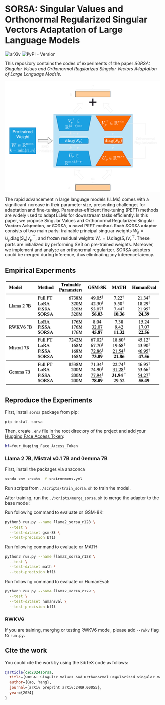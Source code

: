 # SORSA: Singular Values and Orthonormal Regularized Singular Vectors Adaptation of Large Language Models

[![arXiv](https://img.shields.io/badge/arXiv-2409.00055-b31b1b.svg)](https://arxiv.org/abs/2409.00055) [![PyPI - Version](https://img.shields.io/pypi/v/sorsa)](https://pypi.org/project/sorsa/)

This repository contains the codes of experiments of the paper *SORSA: Singular Values and Orthonormal Regularized Singular Vectors Adaptation of Large Language Models*.

![Architecture of SORSA](./assets/SORSA.png)

The rapid advancement in large language models (LLMs) comes with a significant increase in their parameter size, presenting challenges for adaptation and fine-tuning. Parameter-efficient fine-tuning (PEFT) methods are widely used to adapt LLMs for downstream tasks efficiently. In this paper, we propose Singular Values and Orthonormal Regularized Singular Vectors Adaptation, or SORSA, a novel PEFT method. Each SORSA adapter consists of two main parts: trainable principal singular weights $W_p = U_p \text{diag}(S_p) V^\top_p$, and frozen residual weights $W_r = U_r \text{diag}(S_r) V^\top_r$. These parts are initialized by performing SVD on pre-trained weights. Moreover, we implement and analyze an orthonormal regularizer. SORSA adapters could be merged during inference, thus eliminating any inference latency.

## Empirical Experiments

![Exp](./assets/Exp.png)


## Reproduce the Experiments

First, install `sorsa` package from pip:
```bash
pip install sorsa
```

Then, create `.env` file in the root directory of the project and add your [Hugging Face Access Token](https://huggingface.co/settings/tokens):
```bash
hf=Your_Hugging_Face_Access_Token
```

### Llama 2 7B, Mistral v0.1 7B and Gemma 7B

First, install the packages via anaconda

```bash
conda env create -f environment.yml
```

Run scripts from `./scripts/train_sorsa.sh` to train the model.

After training, run the ``./scripts/merge_sorsa.sh`` to merge the adapter to the base model:

Run following command to evaluate on GSM-8K:

```bash
python3 run.py --name llama2_sorsa_r128 \
  --test \
  --test-dataset gsm-8k \
  --test-precision bf16
```

Run following command to evaluate on MATH:

```bash
python3 run.py --name llama2_sorsa_r128 \
  --test \
  --test-dataset math \
  --test-precision bf16
```

Run following command to evaluate on HumanEval:

```bash
python3 run.py --name llama2_sorsa_r128 \
  --test \
  --test-dataset humaneval \
  --test-precision bf16
```

### RWKV6

If you are training, merging or testing RWKV6 model, please add `--rwkv` flag to `run.py`.

## Cite the work

You could cite the work by using the BibTeX code as follows:
```bibtex
@article{cao2024sorsa,
  title={SORSA: Singular Values and Orthonormal Regularized Singular Vectors Adaptation of Large Language Models},
  author={Cao, Yang},
  journal={arXiv preprint arXiv:2409.00055},
  year={2024}
}
```
